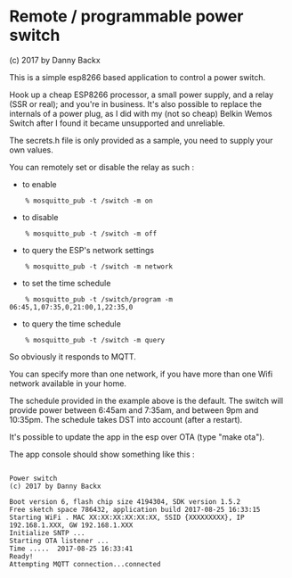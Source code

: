 # Remote / programmable power switch
(c) 2017 by Danny Backx

This is a simple esp8266 based application to control a power switch.

Hook up a cheap ESP8266 processor, a small power supply, and a relay (SSR or real); and you're in business.
It's also possible to replace the internals of a power plug, as I did with my (not so cheap) Belkin Wemos Switch after I found it became unsupported and unreliable.

The secrets.h file is only provided as a sample, you need to supply your own values.

You can remotely set or disable the relay as such :
 - to enable
```
    % mosquitto_pub -t /switch -m on
```
 - to disable
```
    % mosquitto_pub -t /switch -m off
```
 - to query the ESP's network settings
```
    % mosquitto_pub -t /switch -m network
```
 - to set the time schedule
```
    % mosquitto_pub -t /switch/program -m 06:45,1,07:35,0,21:00,1,22:35,0
```
 - to query the time schedule
```
    % mosquitto_pub -t /switch -m query
```

So obviously it responds to MQTT.

You can specify more than one network, if you have more than one Wifi network available in your home.

The schedule provided in the example above is the default. The switch will provide power between 6:45am and 7:35am,
and between 9pm and 10:35pm. The schedule takes DST into account (after a restart).

It's possible to update the app in the esp over OTA (type "make ota").

The app console should show something like this :
```

Power switch
(c) 2017 by Danny Backx

Boot version 6, flash chip size 4194304, SDK version 1.5.2
Free sketch space 786432, application build 2017-08-25 16:33:15
Starting WiFi . MAC XX:XX:XX:XX:XX:XX, SSID {XXXXXXXXX}, IP 192.168.1.XXX, GW 192.168.1.XXX
Initialize SNTP ...
Starting OTA listener ...
Time .....  2017-08-25 16:33:41
Ready!
Attempting MQTT connection...connected

```
